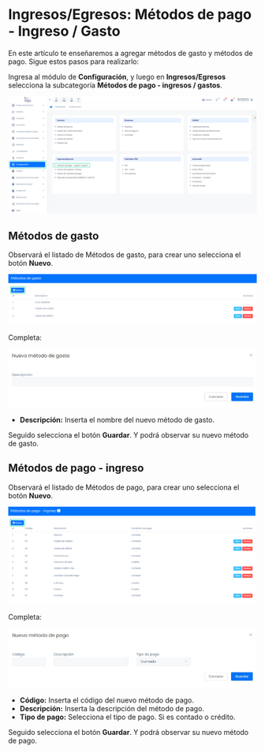 # Ingresos/Egresos: Métodos de pago - Ingreso / Gasto

En este artículo te enseñaremos a agregar métodos de gasto y métodos de pago. Sigue estos pasos para realizarlo:

Ingresa al módulo de **Configuración**, y luego en **Ingresos/Egresos** selecciona la subcategoría **Métodos de pago - ingresos / gastos**.

![Alt text](img/Metodosdepago1.jpg)

## Métodos de gasto

Observará el listado de Métodos de gasto, para crear uno selecciona el botón **Nuevo**.

![Alt text](img/Metodosdepago2.jpg)

Completa:

![Alt text](img/Metodosdepago4.jpg)

* **Descripción:** Inserta el nombre del nuevo método de gasto.
  
Seguido selecciona el botón **Guardar**. Y podrá observar su nuevo método de gasto.

## Métodos de pago - ingreso

Observará el listado de Métodos de pago, para crear uno selecciona el botón **Nuevo**.

![Alt text](img/Metodosdepago3.jpg)

Completa:

![Alt text](img/Metodosdepago5.jpg)

* **Código:** Inserta el código del nuevo método de pago.
* **Descripción:** Inserta la descripción del método de pago.
* **Tipo de pago:** Selecciona el tipo de pago. Si es contado o crédito.
  
Seguido selecciona el botón **Guardar**. Y podrá observar su nuevo método de pago. 
